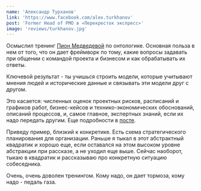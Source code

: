 ```yaml
---
name: 'Александр Турханов'
link: 'https://www.facebook.com/alex.turkhanov'
post: 'Former Head of PMO в «Перекресток экспресс»'
image: 'reviews/turkhanov.jpg'
---
```


Осмыслил тренинг <a href="https://www.facebook.com/prapion.me" target="_blank">Пион Медведевой</a> по онтологике. Основная польза в нем от того, что он дает фреймворк по тому, какие вопросы задавать при общении с командой проекта и бизнесом и как обрабатывать их ответы.

Ключевой результат - ты учишься строить модели, которые учитывают мнения людей и исторические данные и связывать эти модели друг с другом.

Это касается: численных оценок проектных рисков, расписаний и графиков работ, бизнес-кейсов и технико-экономических обоснований, описаний процессов, и, самое главное, экспертных знаний, если их надо передать другим. Еще подробности в <a href="https://sdu2020.blogspot.ru/2018/04/pdca.html?spref=fb" target="_blank">посте</a>.

Приведу пример, близкий к конкретике. Есть схема стратегического планирования для организации. Раньше я тыкал в этот абстрактный квадратик и хорошо еще, если оставался на этом высоком уровне абстракции при рассказе, а не уходил еще выше. Сейчас наоборот, тыкаю в квадратик и рассказываю про конкретную ситуацию собеседника.

Очень, очень доволен тренингом. Кому надо, он дает тормоза, кому надо - педаль газа.
